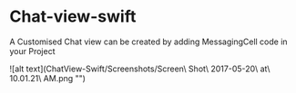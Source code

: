 # Chat-view-swift
A Customised Chat view can be created by adding MessagingCell code in your Project

![alt text](ChatView-Swift/Screenshots/Screen\ Shot\ 2017-05-20\ at\ 10.01.21\ AM.png "")
